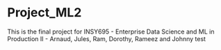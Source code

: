 # Project_ML2
This is the final project for INSY695 - Enterprise Data Science and ML in Production II - Arnaud, Jules, Ram, Dorothy, Rameez and Johnny
test
